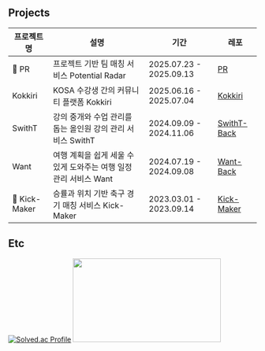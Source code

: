 
## Projects
|프로젝트명|설명|기간|레포|
|---|---|---|---|
|🏅 PR|프로젝트 기반 팀 매칭 서비스 Potential Radar|2025.07.23 - 2025.09.13|[PR](https://github.com/orgs/PotentialRadar/repositories)
|Kokkiri|KOSA 수강생 간의 커뮤니티 플랫폼 Kokkiri|2025.06.16 - 2025.07.04|[Kokkiri](https://github.com/orgs/team-kokkiri/repositories)|
|SwithT|강의 중개와 수업 관리를 돕는 올인원 강의 관리 서비스 SwithT|2024.09.09 - 2024.11.06|[SwithT-Back](https://github.com/keemzleun/SwithT-Back)|
|Want|여행 계획을 쉽게 세울 수 있게 도와주는 여행 일정 관리 서비스 Want|2024.07.19 - 2024.09.08|[Want-Back](https://github.com/keemzleun/Want-Back)|
|🏅 Kick-Maker|승률과 위치 기반 축구 경기 매칭 서비스 Kick-Maker|2023.03.01 - 2023.09.14|[Kick-Maker](https://github.com/keemzleun/Kick-Maker)|

## Etc

[![Solved.ac Profile](http://mazassumnida.wtf/api/v2/generate_badge?boj=jiyong012)](https://solved.ac/jiyong012/)
<a href="https://github.com/devxb/gitanimals">
  <img
    src="https://render.gitanimals.org/lines/keemzleun?pet-id=603474888179016065"
    width="300"
    height="170"
  />
</a>


  
